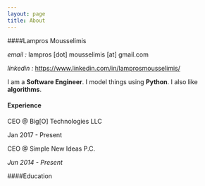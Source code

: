 ```yaml
---
layout: page
title: About
---
```


####Lampros Mousselimis

_email     :_ lampros [dot] mousselimis [at] gmail.com

_linkedin :_ https://www.linkedin.com/in/lamprosmousselimis/



I am a **Software Engineer**. I model things using **Python**. I also like **algorithms**.



#### Experience

CEO @ Big[O] Technologies LLC

Jan 2017 - Present



CEO @ Simple New Ideas P.C.

_Jun 2014 - Present_



####Education

